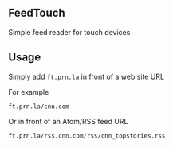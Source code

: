 FeedTouch
---------

Simple feed reader for touch devices
    
Usage
-----

Simply add `ft.prn.la` in front of a web site URL

For example

    ft.prn.la/cnn.com
    
Or in front of an Atom/RSS feed URL

    ft.prn.la/rss.cnn.com/rss/cnn_topstories.rss